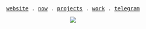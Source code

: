 <p align="center">
  <samp>
    <a href="https://nosirjonov.uz">website</a> .
    <a href="https://github.com/acadbek#js-contribution-activity">now</a> .
    <a href="https://nosirjonov.uz/projects">projects</a> .
    <a href="https://blaze.uz/">work</a> .
    <a href="https://t.me/asad_nosirov">telegram</a>
  </samp>
</p>

<p align="center">
    <a href="https://hits.sh/github.com/acadbek/">
        <img src="https://hits.sh/github.com/acadbek.svg?view=today-total&label=Asad's%20Viewers%20(today%20%2F%20total)&extraCount=1000&color=000000&labelColor=000000&logo=vercel">
  </a>
</p>
